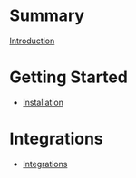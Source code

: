 # Summary

[Introduction](../README.md)

# Getting Started

- [Installation](./installation.md)

# Integrations

- [Integrations](integrations.md)
